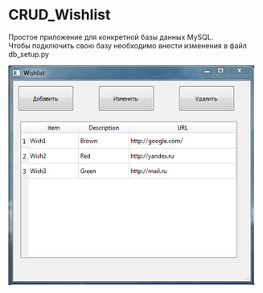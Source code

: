 # CRUD_Wishlist
Простое приложение для конкретной базы данных MySQL.              
Чтобы подключить свою базу необходимо внести изменения в файл db_setup.py


![alt text](https://github.com/karadorum/CRUD_Wishlist/blob/master/%D0%A1%D0%BD%D0%B8%D0%BC%D0%BE%D0%BA1.JPG)
